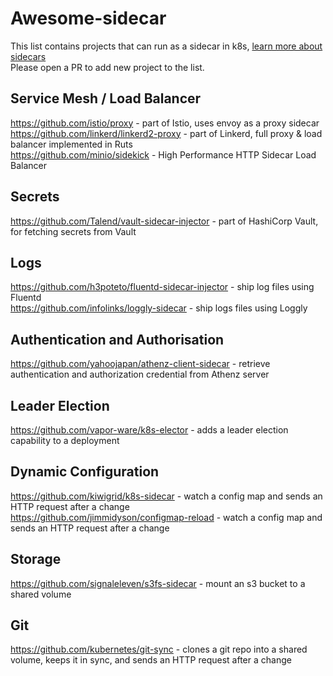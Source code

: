 # Awesome-sidecar
This list contains projects that can run as a sidecar in k8s, [learn more about sidecars](sidecar-explained.md)  
Please open a PR to add new project to the list.

## Service Mesh / Load Balancer
https://github.com/istio/proxy - part of Istio, uses envoy as a proxy sidecar  
https://github.com/linkerd/linkerd2-proxy - part of Linkerd, full proxy & load balancer implemented in Ruts  
https://github.com/minio/sidekick - High Performance HTTP Sidecar Load Balancer  

## Secrets
https://github.com/Talend/vault-sidecar-injector - part of HashiCorp Vault, for fetching secrets from Vault  

## Logs
https://github.com/h3poteto/fluentd-sidecar-injector  - ship log files using Fluentd  
https://github.com/infolinks/loggly-sidecar  - ship logs files using Loggly  

## Authentication and Authorisation
https://github.com/yahoojapan/athenz-client-sidecar - retrieve authentication and authorization credential from Athenz server  

## Leader Election
https://github.com/vapor-ware/k8s-elector - adds a leader election capability to a deployment 

## Dynamic Configuration
https://github.com/kiwigrid/k8s-sidecar - watch a config map and sends an HTTP request after a change  
https://github.com/jimmidyson/configmap-reload - watch a config map and sends an HTTP request after a change

## Storage  
https://github.com/signaleleven/s3fs-sidecar - mount an s3 bucket to a shared volume

## Git
https://github.com/kubernetes/git-sync - clones a git repo into a shared volume, keeps it in sync, and sends an HTTP request after a change
